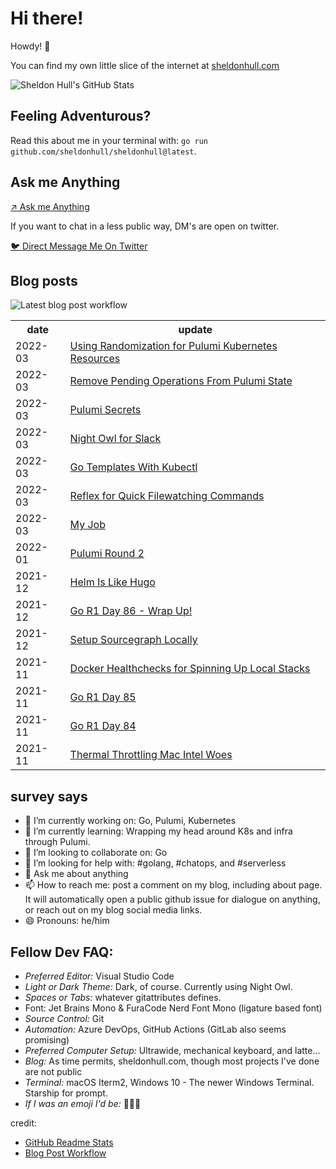 # Hi there! 

Howdy! 👋 

You can find my own little slice of the internet at [sheldonhull.com](https://www.sheldonhull.com)

![Sheldon Hull's GitHub Stats](https://github-readme-stats.vercel.app/api?username=sheldonhull&theme=tokyonight&count_private=true&show_icons=true)

## Feeling Adventurous?

Read this about me in your terminal with: `go run github.com/sheldonhull/sheldonhull@latest`.

## Ask me Anything

[↗ Ask me Anything](https://github.com/sheldonhull/sheldonhull.hugo/discussions/new?category=ama)

If you want to chat in a less public way, DM's are open on twitter. 

[🐦 Direct Message Me On Twitter](https://twitter.com/messages/compose?recipient_id=247477081&text=connecting%20from%20your%20site...)

## Blog posts

![Latest blog post workflow](https://github.com/sheldonhull/sheldonhull/workflows/Latest%20blog%20post%20workflow/badge.svg)
<table style="width:100%">
  <tr>
    <th>date</th>
    <th>update</th>
  </tr>
<!-- BLOG-POST-LIST:START -->
<tr><td>2022-03</td><td><a href="https://www.sheldonhull.com/using-randomization-for-pulumi-kubernetes-resources/">Using Randomization for Pulumi Kubernetes Resources</a></td></tr>
<tr><td>2022-03</td><td><a href="https://www.sheldonhull.com/remove-pending-operations-from-pulumi-state/">Remove Pending Operations From Pulumi State</a></td></tr>
<tr><td>2022-03</td><td><a href="https://www.sheldonhull.com/pulumi-secrets/">Pulumi Secrets</a></td></tr>
<tr><td>2022-03</td><td><a href="https://www.sheldonhull.com/night-owl-for-slack/">Night Owl for Slack</a></td></tr>
<tr><td>2022-03</td><td><a href="https://www.sheldonhull.com/go-templates-with-kubectl/">Go Templates With Kubectl</a></td></tr>
<tr><td>2022-03</td><td><a href="https://www.sheldonhull.com/reflex-for-quick-filewatching-commands/">Reflex for Quick Filewatching Commands</a></td></tr>
<tr><td>2022-03</td><td><a href="https://www.sheldonhull.com/my-job/">My Job</a></td></tr>
<tr><td>2022-01</td><td><a href="https://www.sheldonhull.com/pulumi-round-2/">Pulumi Round 2</a></td></tr>
<tr><td>2021-12</td><td><a href="https://www.sheldonhull.com/helm-is-like-hugo/">Helm Is Like Hugo</a></td></tr>
<tr><td>2021-12</td><td><a href="https://www.sheldonhull.com/go-r1-day-86/">Go R1 Day 86 - Wrap Up!</a></td></tr>
<tr><td>2021-12</td><td><a href="https://www.sheldonhull.com/setup-sourcegraph-locally/">Setup Sourcegraph Locally</a></td></tr>
<tr><td>2021-11</td><td><a href="https://www.sheldonhull.com/docker-healthchecks-for-spinning-up-local-stacks/">Docker Healthchecks for Spinning Up Local Stacks</a></td></tr>
<tr><td>2021-11</td><td><a href="https://www.sheldonhull.com/go-r1-day-85/">Go R1 Day 85</a></td></tr>
<tr><td>2021-11</td><td><a href="https://www.sheldonhull.com/go-r1-day-84/">Go R1 Day 84</a></td></tr>
<tr><td>2021-11</td><td><a href="https://www.sheldonhull.com/thermal-throttling-mac-intel-woes/">Thermal Throttling Mac Intel Woes</a></td></tr>

<!-- BLOG-POST-LIST:END -->
</table>

## survey says 

- 🔭  I’m currently working on: Go, Pulumi, Kubernetes
- 🌱  I’m currently learning: Wrapping my head around K8s and infra through Pulumi.
- 👯  I’m looking to collaborate on: Go
- 🤔  I’m looking for help with: #golang, #chatops, and #serverless
- 💬  Ask me about anything
- 📫  How to reach me: post a comment on my blog, including about page. It will automatically open a public github issue for dialogue on anything, or reach out on my blog social media links.
- 😄  Pronouns: he/him


## Fellow Dev FAQ:

- _Preferred Editor:_ Visual Studio Code
- _Light or Dark Theme:_ Dark, of course. Currently using Night Owl.
- _Spaces or Tabs:_ whatever gitattributes defines.  
- Font: Jet Brains Mono & FuraCode Nerd Font Mono (ligature based font)
- _Source Control:_ Git
- _Automation:_ Azure DevOps, GitHub Actions (GitLab also seems promising)
- _Preferred Computer Setup:_ Ultrawide, mechanical keyboard, and latte...
- _Blog:_ As time permits, sheldonhull.com, though most projects I've done are not public 
- _Terminal:_ macOS Iterm2, Windows 10 - The newer Windows Terminal. Starship for prompt.
- _If I was an emoji I'd be:_ 🌮🌮🌮


credit:
* [GitHub Readme Stats](https://github.com/anuraghazra/github-readme-stats)
* [Blog Post Workflow](https://github.com/gautamkrishnar/blog-post-workflow)
